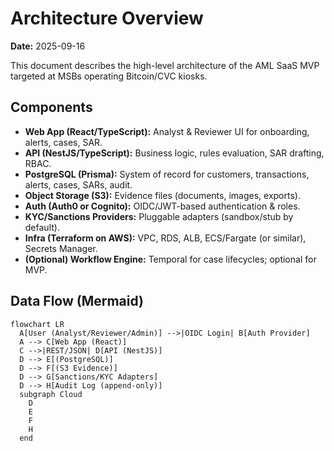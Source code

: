 # Architecture Overview

**Date:** 2025-09-16

This document describes the high-level architecture of the AML SaaS MVP targeted at MSBs operating Bitcoin/CVC kiosks.

## Components
- **Web App (React/TypeScript):** Analyst & Reviewer UI for onboarding, alerts, cases, SAR.
- **API (NestJS/TypeScript):** Business logic, rules evaluation, SAR drafting, RBAC.
- **PostgreSQL (Prisma):** System of record for customers, transactions, alerts, cases, SARs, audit.
- **Object Storage (S3):** Evidence files (documents, images, exports).
- **Auth (Auth0 or Cognito):** OIDC/JWT-based authentication & roles.
- **KYC/Sanctions Providers:** Pluggable adapters (sandbox/stub by default).
- **Infra (Terraform on AWS):** VPC, RDS, ALB, ECS/Fargate (or similar), Secrets Manager.
- **(Optional) Workflow Engine:** Temporal for case lifecycles; optional for MVP.

## Data Flow (Mermaid)
```mermaid
flowchart LR
  A[User (Analyst/Reviewer/Admin)] -->|OIDC Login| B[Auth Provider]
  A --> C[Web App (React)]
  C -->|REST/JSON| D[API (NestJS)]
  D --> E[(PostgreSQL)]
  D --> F[(S3 Evidence)]
  D --> G[Sanctions/KYC Adapters]
  D --> H[Audit Log (append-only)]
  subgraph Cloud
    D
    E
    F
    H
  end
```
